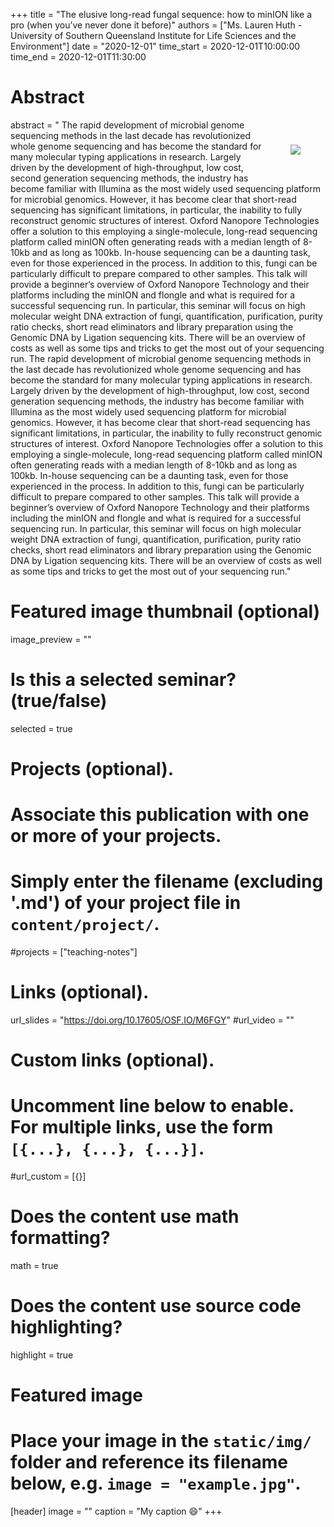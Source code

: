 +++
title = "The elusive long-read fungal sequence: how to minION like a pro (when you’ve never done it before)"
authors = ["Ms. Lauren Huth - University of Southern Queensland Institute for Life Sciences and the Environment"]
date = "2020-12-01"
time_start = 2020-12-01T10:00:00
time_end = 2020-12-01T11:30:00

# Abstract
abstract = "<img src = '/img/seminars/lauren-huth.jpg' style = 'padding:40px; float:right'> The rapid development of microbial genome sequencing methods in the last decade has revolutionized whole genome sequencing and has become the standard for many molecular typing applications in research. Largely driven by the development of high-throughput, low cost, second generation sequencing methods, the industry has become familiar with Illumina as the most widely used sequencing platform for microbial genomics. However, it has become clear that short-read sequencing has significant limitations, in particular, the inability to fully reconstruct genomic structures of interest. Oxford Nanopore Technologies offer a solution to this employing a single-molecule, long-read sequencing platform called minION often generating reads with a median length of 8-10kb and as long as 100kb. In-house sequencing can be a daunting task, even for those experienced in the process. In addition to this, fungi can be particularly difficult to prepare compared to other samples. This talk will provide a beginner’s overview of Oxford Nanopore Technology and their platforms including the minION and flongle and what is required for a successful sequencing run. In particular, this seminar will focus on high molecular weight DNA extraction of fungi, quantification, purification, purity ratio checks, short read eliminators and library preparation using the Genomic DNA by Ligation sequencing kits. There will be an overview of costs as well as some tips and tricks to get the most out of your sequencing run. The rapid development of microbial genome sequencing methods in the last decade has revolutionized whole genome sequencing and has become the standard for many molecular typing applications in research. Largely driven by the development of high-throughput, low cost, second generation sequencing methods, the industry has become familiar with Illumina as the most widely used sequencing platform for microbial genomics. However, it has become clear that short-read sequencing has significant limitations, in particular, the inability to fully reconstruct genomic structures of interest. Oxford Nanopore Technologies offer a solution to this employing a single-molecule, long-read sequencing platform called minION often generating reads with a median length of 8-10kb and as long as 100kb. In-house sequencing can be a daunting task, even for those experienced in the process. In addition to this, fungi can be particularly difficult to prepare compared to other samples. This talk will provide a beginner’s overview of Oxford Nanopore Technology and their platforms including the minION and flongle and what is required for a successful sequencing run. In particular, this seminar will focus on high molecular weight DNA extraction of fungi, quantification, purification, purity ratio checks, short read eliminators and library preparation using the Genomic DNA by Ligation sequencing kits. There will be an overview of costs as well as some tips and tricks to get the most out of your sequencing run."

# Featured image thumbnail (optional)
image_preview = ""

# Is this a selected seminar? (true/false)
selected = true

# Projects (optional).
#   Associate this publication with one or more of your projects.
#   Simply enter the filename (excluding '.md') of your project file in `content/project/`.
#projects = ["teaching-notes"]

# Links (optional).
url_slides = "https://doi.org/10.17605/OSF.IO/M6FGY"
#url_video = ""

# Custom links (optional).
#   Uncomment line below to enable. For multiple links, use the form `[{...}, {...}, {...}]`.
#url_custom = [{}]


# Does the content use math formatting?
math = true

# Does the content use source code highlighting?
highlight = true

# Featured image
# Place your image in the `static/img/` folder and reference its filename below, e.g. `image = "example.jpg"`.
[header]
image = ""
caption = "My caption :smile:"
+++
